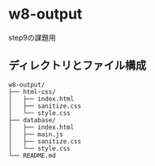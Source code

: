 # w8-output
step9の課題用

## ディレクトリとファイル構成
```
w8-output/
├── html-css/
│   ├── index.html
│   ├── sanitize.css
│   └── style.css
├── database/
│   ├── index.html
│   ├── main.js
│   ├── sanitize.css
│   └── style.css
└── README.md
```